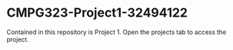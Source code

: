 # CMPG323-Project1-32494122
Contained in this repository is Project 1. Open the projects tab to access the project.
